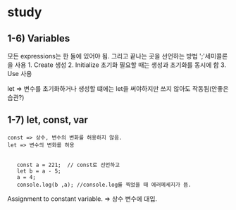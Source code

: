 # study
## 1-6) Variables
  모든 expressions는 한 둘에 있어야 됨. 그리고 끝나는 곳을 선언하는 방법 ';'세미콜론 을 사용
    1. Create 생성 
    2. Initialize 초기화 필요할 때는 생성과 초기화를 동시에 함
    3. Use 사용
 
   let =>  변수를 초기화하거나 생성할 떄에는 let을 써야하지만 쓰지 않아도 작동됨(안좋은 습관?)
 
 ## 1-7) let, const, var
    const => 상수, 변수의 변화를 허용하지 않음.
    let => 변수의 변화를 허용
    
    
       const a = 221;  // const로 선언하고 
       let b = a - 5;
       a = 4;
       console.log(b ,a); //console.log를 찍었을 때 에러메세지가 뜸.
    
    
   Assignment to constant variable. => 상수 변수에 대입.
